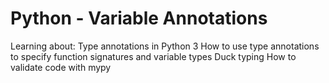 # Python - Variable Annotations
Learning about: 
    Type annotations in Python 3
    How to use type annotations to specify function signatures and variable types
    Duck typing
    How to validate code with mypy

